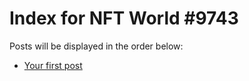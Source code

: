 # Index for NFT World #9743
Posts will be displayed in the order below:

- [Your first post](./001-first.md)

